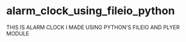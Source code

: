 # alarm_clock_using_fileio_python

THIS IS ALARM CLOCK I MADE USING PYTHON'S FILEIO AND PLYER MODULE
